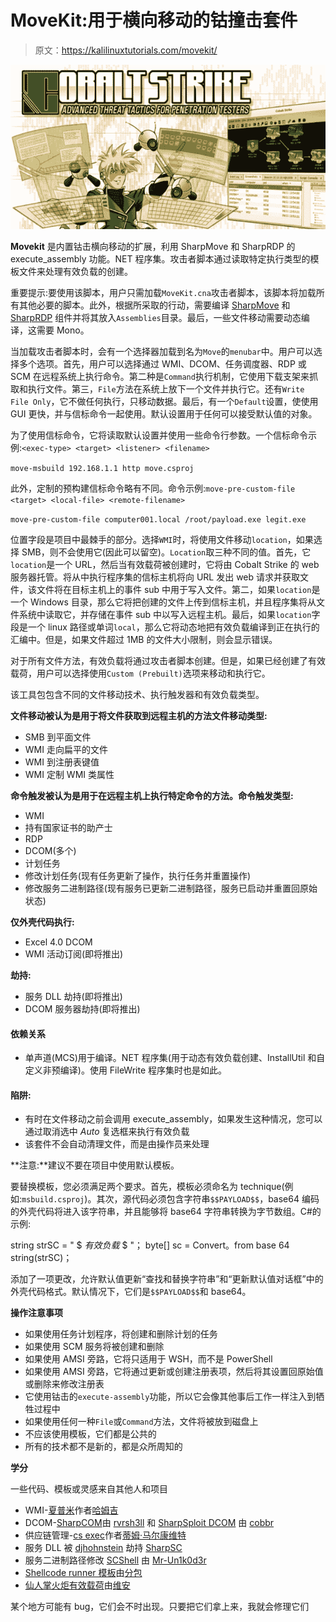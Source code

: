 # MoveKit:用于横向移动的钴撞击套件

> 原文：<https://kalilinuxtutorials.com/movekit/>

[![MoveKit : Cobalt Strike Kit For Lateral Movement](img/ef7f3c1008034422f7a49ff9f0831fde.png "MoveKit : Cobalt Strike Kit For Lateral Movement")](https://1.bp.blogspot.com/-ACIDP_APPaE/YILjbJ5t3zI/AAAAAAAAIzU/4H0ew-yGf1w1XO9TNR_cLGJsk_uo3d6FQCLcBGAsYHQ/s728/MoveKit%25281%2529.png)

**Movekit** 是内置钴击横向移动的扩展，利用 SharpMove 和 SharpRDP 的 execute_assembly 功能。NET 程序集。攻击者脚本通过读取特定执行类型的模板文件来处理有效负载的创建。

重要提示:要使用该脚本，用户只需加载`MoveKit.cna`攻击者脚本，该脚本将加载所有其他必要的脚本。此外，根据所采取的行动，需要编译 [SharpMove](https://github.com/0xthirteen/SharpMove) 和 [SharpRDP](https://github.com/0xthirteen/SharpRDP) 组件并将其放入`Assemblies`目录。最后，一些文件移动需要动态编译，这需要 Mono。

当加载攻击者脚本时，会有一个选择器加载到名为`Move`的`menubar`中。用户可以选择多个选项。首先，用户可以选择通过 WMI、DCOM、任务调度器、RDP 或 SCM 在远程系统上执行命令。第二种是`Command`执行机制，它使用下载支架来抓取和执行文件。第三，`File`方法在系统上放下一个文件并执行它。还有`Write File Only`，它不做任何执行，只移动数据。最后，有一个`Default`设置，使使用 GUI 更快，并与信标命令一起使用。默认设置用于任何可以接受默认值的对象。

为了使用信标命令，它将读取默认设置并使用一些命令行参数。一个信标命令示例:`<exec-type> <target> <listener> <filename>`

`move-msbuild 192.168.1.1 http move.csproj`

此外，定制的预构建信标命令略有不同。命令示例:`move-pre-custom-file <target> <local-file> <remote-filename>`

`move-pre-custom-file computer001.local /root/payload.exe legit.exe`

位置字段是项目中最棘手的部分。选择`WMI`时，将使用文件移动`location`，如果选择 SMB，则不会使用它(因此可以留空)。`Location`取三种不同的值。首先，它`location`是一个 URL，然后当有效载荷被创建时，它将由 Cobalt Strike 的 web 服务器托管。将从中执行程序集的信标主机将向 URL 发出 web 请求并获取文件，该文件将在目标主机上的事件 sub 中用于写入文件。第二，如果`location`是一个 Windows 目录，那么它将把创建的文件上传到信标主机，并且程序集将从文件系统中读取它，并存储在事件 sub 中以写入远程主机。最后，如果`location`字段是一个 linux 路径或单词`local`，那么它将动态地把有效负载编译到正在执行的汇编中。但是，如果文件超过 1MB 的文件大小限制，则会显示错误。

对于所有文件方法，有效负载将通过攻击者脚本创建。但是，如果已经创建了有效载荷，用户可以选择使用`Custom (Prebuilt)`选项来移动和执行它。

该工具包包含不同的文件移动技术、执行触发器和有效负载类型。

**文件移动被认为是用于将文件获取到远程主机的方法文件移动类型:**

*   SMB 到平面文件
*   WMI 走向扁平的文件
*   WMI 到注册表键值
*   WMI 定制 WMI 类属性

**命令触发被认为是用于在远程主机上执行特定命令的方法。命令触发类型:**

*   WMI
*   持有国家证书的助产士
*   RDP
*   DCOM(多个)
*   计划任务
*   修改计划任务(现有任务更新了操作，执行任务并重置操作)
*   修改服务二进制路径(现有服务已更新二进制路径，服务已启动并重置回原始状态)

**仅外壳代码执行:**

*   Excel 4.0 DCOM
*   WMI 活动订阅(即将推出)

**劫持:**

*   服务 DLL 劫持(即将推出)
*   DCOM 服务器劫持(即将推出)

#### **依赖关系**

*   单声道(MCS)用于编译。NET 程序集(用于动态有效负载创建、InstallUtil 和自定义非预编译)。使用 FileWrite 程序集时也是如此。

#### 陷阱:

*   有时在文件移动之前会调用 execute_assembly，如果发生这种情况，您可以通过取消选中 *Auto* 复选框来执行有效负载
*   该套件不会自动清理文件，而是由操作员来处理

**注意:**建议不要在项目中使用默认模板。

要替换模板，您必须满足两个要求。首先，模板必须命名为 technique(例如:`msbuild.csproj`)。其次，源代码必须包含字符串`$$PAYLOAD$$`，base64 编码的外壳代码将进入该字符串，并且能够将 base64 字符串转换为字节数组。C#的示例:

string strSC = " $ $有效负载$ $ "；
byte[] sc = Convert。from base 64 string(strSC)；

添加了一项更改，允许默认值更新“查找和替换字符串”和“更新默认值对话框”中的外壳代码格式。默认情况下，它们是`$$PAYLOAD$$`和 base64。

**操作注意事项**

*   如果使用任务计划程序，将创建和删除计划的任务
*   如果使用 SCM 服务将被创建和删除
*   如果使用 AMSI 旁路，它将只适用于 WSH，而不是 PowerShell
*   如果使用 AMSI 旁路，它将通过更新或创建注册表项，然后将其设置回原始值或删除来修改注册表
*   它使用钴击的`execute-assembly`功能，所以它会像其他事后工作一样注入到牺牲过程中
*   如果使用任何一种`File`或`Command`方法，文件将被放到磁盘上
*   不应该使用模板，它们都是公共的
*   所有的技术都不是新的，都是众所周知的

**学分**

一些代码、模板或灵感来自其他人和项目

*   WMI-[夏普米](https://github.com/GhostPack/SharpWMI)作者[哈姆吉](https://twitter.com/harmj0y)
*   DCOM-[SharpCOM](https://github.com/rvrsh3ll/SharpCOM)由 [rvrsh3ll](https://twitter.com/424f424f) 和 [SharpSploit DCOM](https://github.com/cobbr/SharpSploit/blob/master/SharpSploit/LateralMovement/DCOM.cs) 由 [cobbr](https://twitter.com/cobbr_io)
*   供应链管理-[cs exec](https://github.com/malcomvetter/CSExec)作者[蒂姆·马尔康维特](https://twitter.com/malcomvetter)
*   服务 DLL 被 [djhohnstein](https://twitter.com/djhohnstein) 劫持 [SharpSC](https://github.com/djhohnstein/SharpSC)
*   服务二进制路径修改 [SCShell](https://github.com/Mr-Un1k0d3r/SCShell) 由 [Mr-Un1k0d3r](https://twitter.com/MrUn1k0d3r)
*   [Shellcode runner 模板](https://github.com/Arno0x/CSharpScripts/blob/master/shellcodeLauncher.cs)由[分包](https://twitter.com/subTee)
*   [仙人掌火炬有效载荷](https://github.com/vysecurity/CACTUSTORCH)由[维安](https://twitter.com/vysecurity)

某个地方可能有 bug，它们会不时出现。只要把它们拿上来，我就会修理它们